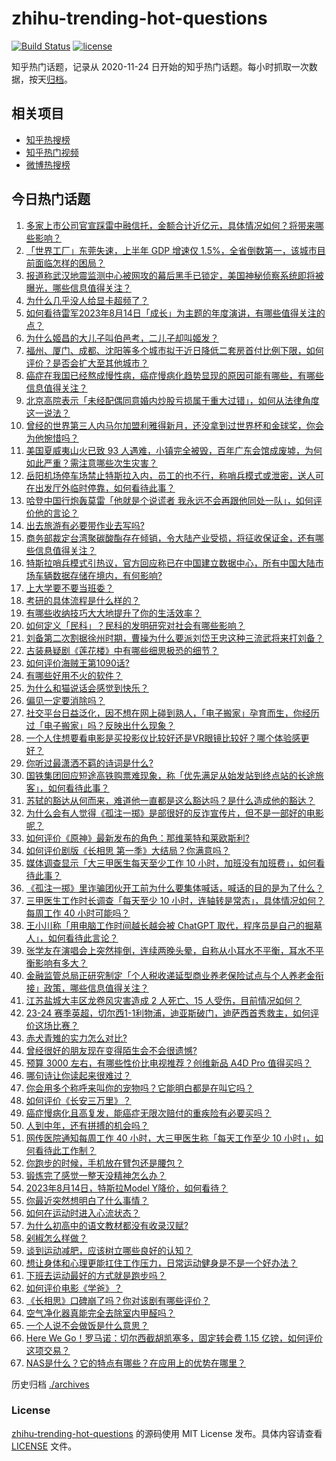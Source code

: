 # zhihu-trending-hot-questions

[![Build Status](https://github.com/justjavac/zhihu-trending-hot-questions/workflows/ci/badge.svg?branch=master)](https://github.com/justjavac/zhihu-trending-hot-questions/actions)
[![license](https://img.shields.io/github/license/justjavac/zhihu-trending-hot-questions)](https://github.com/justjavac/zhihu-trending-hot-questions/blob/master/LICENSE)

知乎热门话题，记录从 2020-11-24
日开始的知乎热门话题。每小时抓取一次数据，按天[归档](./archives)。

## 相关项目

- [知乎热搜榜](https://github.com/justjavac/zhihu-trending-top-search)
- [知乎热门视频](https://github.com/justjavac/zhihu-trending-hot-video)
- [微博热搜榜](https://github.com/justjavac/weibo-trending-hot-search)

## 今日热门话题

<!-- BEGIN -->
<!-- 最后更新时间 Tue Aug 15 2023 07:16:24 GMT+0800 (China Standard Time) -->

1. [多家上市公司官宣踩雷中融信托，金额合计近亿元，具体情况如何？将带来哪些影响？](https://www.zhihu.com/question/617209326)
1. [「世界工厂」东莞失速，上半年 GDP 增速仅 1.5%，全省倒数第一，该城市目前面临怎样的困局？](https://www.zhihu.com/question/617183412)
1. [报道称武汉地震监测中心被网攻的幕后黑手已锁定，美国神秘侦察系统即将被曝光，哪些信息值得关注？](https://www.zhihu.com/question/617170024)
1. [为什么几乎没人给显卡超频了？](https://www.zhihu.com/question/616029687)
1. [如何看待雷军2023年8月14日「成长」为主题的年度演讲，有哪些值得关注的点？](https://www.zhihu.com/question/617186355)
1. [为什么姬昌的大儿子叫伯邑考，二儿子却叫姬发？](https://www.zhihu.com/question/22682470)
1. [福州、厦门、成都、沈阳等多个城市拟于近日降低二套房首付比例下限，如何评价？是否会扩大至其他城市？](https://www.zhihu.com/question/617271065)
1. [癌症在我国已经熬成慢性病，癌症慢病化趋势显现的原因可能有哪些，有哪些信息值得关注？](https://www.zhihu.com/question/617220604)
1. [北京高院表示「未经配偶同意婚内炒股亏损属于重大过错」，如何从法律角度这一说法？](https://www.zhihu.com/question/617197162)
1. [曾经的世界第三人内马尔加盟利雅得新月，还没拿到过世界杯和金球奖，你会为他惋惜吗？](https://www.zhihu.com/question/617207076)
1. [美国夏威夷山火已致 93 人遇难，小镇完全被毁，百年广东会馆成废墟，为何如此严重？需注意哪些次生灾害？](https://www.zhihu.com/question/617162912)
1. [岳阳机场停车场禁止特斯拉入内，员工的也不行，称哨兵模式或泄密，送人可在出发厅外临时停靠，如何看待此事？](https://www.zhihu.com/question/617163942)
1. [哈登中国行炮轰莫雷「他就是个说谎者 我永远不会再跟他同处一队」，如何评价他的言论？](https://www.zhihu.com/question/617225955)
1. [出去旅游有必要带作业去写吗?](https://www.zhihu.com/question/616315708)
1. [商务部裁定台湾聚碳酸酯存在倾销，令大陆产业受损，将征收保证金，还有哪些信息值得关注？](https://www.zhihu.com/question/617201941)
1. [特斯拉哨兵模式引热议，官方回应称已在中国建立数据中心，所有中国大陆市场车辆数据存储在境内，有何影响?](https://www.zhihu.com/question/617236443)
1. [上大学要不要当班委？](https://www.zhihu.com/question/612690726)
1. [考研的具体流程是什么样的？](https://www.zhihu.com/question/265779057)
1. [有哪些收纳技巧大大地提升了你的生活效率？](https://www.zhihu.com/question/616503280)
1. [如何定义「民科」？民科的发明研究对社会有哪些影响？](https://www.zhihu.com/question/617196125)
1. [刘备第二次割据徐州时期，曹操为什么要派刘岱王忠这种三流武将来打刘备？](https://www.zhihu.com/question/617080059)
1. [古装悬疑剧《莲花楼》中有哪些细思极恐的细节？](https://www.zhihu.com/question/613593332)
1. [如何评价海贼王第1090话?](https://www.zhihu.com/question/617044285)
1. [有哪些好用不火的软件？](https://www.zhihu.com/question/310110592)
1. [为什么和猫说话会感觉到快乐？](https://www.zhihu.com/question/615903139)
1. [偏见一定要消除吗？](https://www.zhihu.com/question/614550647)
1. [社交平台日益泛化，因不想在网上碰到熟人，「电子搬家」孕育而生，你经历过「电子搬家」吗？反映出什么现象？](https://www.zhihu.com/question/616780037)
1. [一个人住想要看电影是买投影仪比较好还是VR眼镜比较好？哪个体验感更好？](https://www.zhihu.com/question/616769012)
1. [你听过最潇洒不羁的诗词是什么?](https://www.zhihu.com/question/615726249)
1. [国铁集团回应短途高铁购票难现象，称「优先满足从始发站到终点站的长途旅客」，如何看待此事？](https://www.zhihu.com/question/617072318)
1. [苏轼的豁达从何而来，难道他一直都是这么豁达吗？是什么造成他的豁达？](https://www.zhihu.com/question/266299306)
1. [为什么会有人觉得《孤注一掷》是部很好的反诈宣传片，但不是一部好的电影呢？](https://www.zhihu.com/question/616386121)
1. [如何评价《原神》最新发布的角色：那维莱特和莱欧斯利?](https://www.zhihu.com/question/617229436)
1. [如何评价剧版《长相思 第一季》大结局？你满意吗？](https://www.zhihu.com/question/617222753)
1. [媒体调查显示「大三甲医生每天至少工作 10 小时，加班没有加班费」，如何看待此事？](https://www.zhihu.com/question/617182952)
1. [《孤注一掷》里诈骗团伙开工前为什么要集体喊话，喊话的目的是为了什么？](https://www.zhihu.com/question/616202328)
1. [三甲医生工作时长调查「每天至少 10 小时，连轴转是常态」，具体情况如何？每周工作 40 小时可能吗？](https://www.zhihu.com/question/617163201)
1. [王小川称「用电脑工作时间越长越会被 ChatGPT 取代，程序员是自己的掘墓人」，如何看待此言论？](https://www.zhihu.com/question/617087257)
1. [张学友在演唱会上突然摔倒，连续两晚头晕，自称从小耳水不平衡，耳水不平衡影响有多大？](https://www.zhihu.com/question/617162562)
1. [金融监管总局正研究制定「个人税收递延型商业养老保险试点与个人养老金衔接」政策，哪些信息值得关注？](https://www.zhihu.com/question/617181779)
1. [江苏盐城大丰区龙卷风灾害造成 2 人死亡、15 人受伤，目前情况如何？](https://www.zhihu.com/question/617125049)
1. [23-24 赛季英超，切尔西1-1利物浦，迪亚斯破门，迪萨西首秀救主，如何评价这场比赛？](https://www.zhihu.com/question/617161574)
1. [赤犬青雉的实力怎么对比?](https://www.zhihu.com/question/547923506)
1. [曾经很好的朋友现在变得陌生会不会很遗憾?](https://www.zhihu.com/question/613805262)
1. [预算 3000 左右，有哪些性价比电视推荐？创维新品 A4D Pro 值得买吗？](https://www.zhihu.com/question/617097776)
1. [哪句诗让你读起来很难过？](https://www.zhihu.com/question/617200638)
1. [你会用多个称呼来叫你的宠物吗？它能明白都是在叫它吗？](https://www.zhihu.com/question/616237594)
1. [如何评价《长安三万里》？](https://www.zhihu.com/question/611328020)
1. [癌症慢病化且高复发，能癌症无限次赔付的重疾险有必要买吗？](https://www.zhihu.com/question/617222491)
1. [人到中年，还有拼搏的机会吗？](https://www.zhihu.com/question/614717058)
1. [网传医院通知每周工作 40 小时，大三甲医生称「每天工作至少 10 小时」，如何看待此工作制？](https://www.zhihu.com/question/617175988)
1. [你跑步的时候，手机放在臂包还是腰包？](https://www.zhihu.com/question/327615639)
1. [锻炼完了感觉一整天没精神怎么办？](https://www.zhihu.com/question/615345455)
1. [2023年8月14日，特斯拉Model Y降价，如何看待？](https://www.zhihu.com/question/617165139)
1. [你最近突然想明白了什么事情？](https://www.zhihu.com/question/614213086)
1. [如何在运动时进入心流状态？](https://www.zhihu.com/question/616034762)
1. [为什么初高中的语文教材都没有收录汉赋?](https://www.zhihu.com/question/366318404)
1. [剁椒怎么样做？](https://www.zhihu.com/question/292321132)
1. [谈到运动减肥，应该树立哪些良好的认知？](https://www.zhihu.com/question/616296124)
1. [想让身体和心理更能扛住工作压力，日常运动健身是不是一个好办法？](https://www.zhihu.com/question/616071840)
1. [下班去运动最好的方式就是跑步吗？](https://www.zhihu.com/question/616801807)
1. [如何评价电影《学爸》？](https://www.zhihu.com/question/542172512)
1. [《长相思》口碑崩了吗？你对该剧有哪些评价？](https://www.zhihu.com/question/616604168)
1. [空气净化器真能完全去除室内甲醛吗？](https://www.zhihu.com/question/594846714)
1. [一个人说不会做饭是什么意思？](https://www.zhihu.com/question/617108485)
1. [Here We Go！罗马诺：切尔西截胡凯塞多，固定转会费 1.15 亿镑，如何评价这项交易？](https://www.zhihu.com/question/617161705)
1. [NAS是什么？它的特点有哪些？在应用上的优势在哪里？](https://www.zhihu.com/question/616182882)

<!-- END -->

历史归档 [./archives](./archives)

### License

[zhihu-trending-hot-questions](https://github.com/justjavac/zhihu-trending-hot-questions)
的源码使用 MIT License 发布。具体内容请查看 [LICENSE](./LICENSE) 文件。
